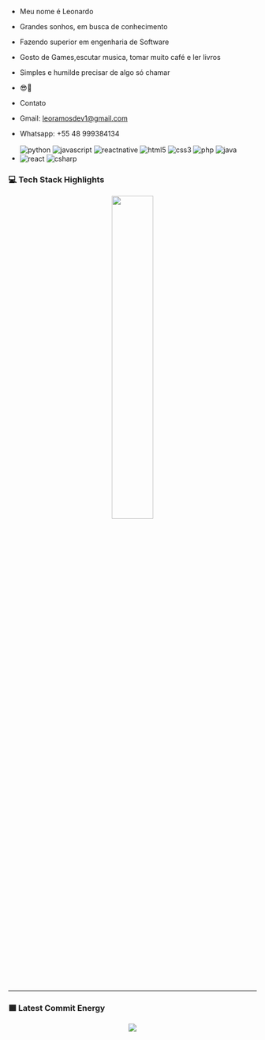 - Meu nome é Leonardo
- Grandes sonhos, em busca de conhecimento
- Fazendo superior em engenharia de Software
- Gosto de Games,escutar musica, tomar muito café  e  ler livros
- Simples e humilde precisar de algo só chamar
- 😎🤝
- Contato
- Gmail: leoramosdev1@gmail.com
- Whatsapp: +55 48 999384134

- <div style="display: inline-block">
  <img align="center" alt="python" src="https://img.shields.io/badge/Python-3776AB?logo=python&logoColor=white&style=for-the-badge">
  <img align="center" alt="javascript" src="https://img.shields.io/badge/JavaScript-F7DF1E?style=for-the-badge&logo=javascript&logoColor=black">
  <img align="center" alt="reactnative" src="https://img.shields.io/badge/React_Native-20232A?style=for-the-badge&logo=react&logoColor=61DAFB">
  <img align="center" alt="html5" src="https://img.shields.io/badge/HTML5-E34F26?style=for-the-badge&logo=html5&logoColor=white">
  <img align="center" alt="css3" src="https://img.shields.io/badge/CSS3-1572B6?style=for-the-badge&logo=css3&logoColor=white">
  <img align="center" alt="php" src="https://img.shields.io/badge/PHP-1572B6?style=for-the-badge&logo=php&logoColor=white">
  <img align="center" alt="java" src="https://img.shields.io/badge/Java-007396?style=for-the-badge&logo=java&logoColor=white">
  <img align="center" alt="react" src="https://img.shields.io/badge/React-20232A?style=for-the-badge&logo=react&logoColor=61DAFB">
  <img align="center" alt="csharp" src="https://img.shields.io/badge/C%23-239120?style=for-the-badge&logo=c-sharp&logoColor=white">
</div>


### 💻 Tech Stack Highlights

<p align="center">
  <img width="41%" src="https://github-readme-stats.vercel.app/api/top-langs/?username=leoleojogos&layout=compact&hide_border=true&title_color=00ff99&text_color=ffffff&bg_color=0d1117" />
</p>

---

### 🟩 Latest Commit Energy

<p align="center">
<img src="https://github-readme-stats.vercel.app/api?username=leoleojogos&show_icons=true&theme=github_dark&hide_border=true&title_color=00ff99&icon_color=00ff99&text_color=ffffff" />
</p>




<!---
leoleojogos/leoleojogos is a ✨ special ✨ repository because its `README.md` (this file) appears on your GitHub profile.
You can click the Preview link to take a look at your changes.
--->
